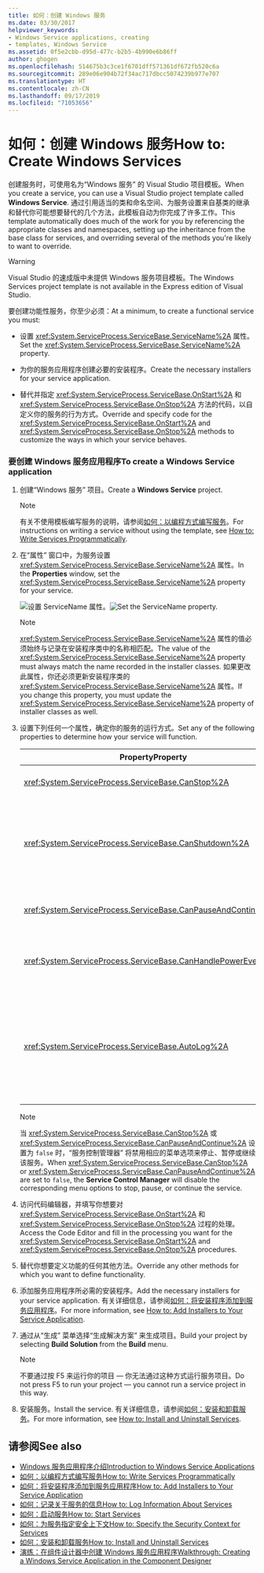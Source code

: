 ```yaml
---
title: 如何：创建 Windows 服务
ms.date: 03/30/2017
helpviewer_keywords:
- Windows Service applications, creating
- templates, Windows Service
ms.assetid: 0f5e2cbb-d95d-477c-b2b5-4b990e6b86ff
author: ghogen
ms.openlocfilehash: 514675b3c3ce1f6701dff571361df672fb520c6a
ms.sourcegitcommit: 289e06e904b72f34ac717dbcc5074239b977e707
ms.translationtype: HT
ms.contentlocale: zh-CN
ms.lasthandoff: 09/17/2019
ms.locfileid: "71053656"
---
```

# <a name="how-to-create-windows-services"></a><span data-ttu-id="82abd-102">如何：创建 Windows 服务</span><span class="sxs-lookup"><span data-stu-id="82abd-102">How to: Create Windows Services</span></span>
<span data-ttu-id="82abd-103">创建服务时，可使用名为“Windows 服务”  的 Visual Studio 项目模板。</span><span class="sxs-lookup"><span data-stu-id="82abd-103">When you create a service, you can use a Visual Studio project template called **Windows Service**.</span></span> <span data-ttu-id="82abd-104">通过引用适当的类和命名空间、为服务设置来自基类的继承和替代你可能想要替代的几个方法，此模板自动为你完成了许多工作。</span><span class="sxs-lookup"><span data-stu-id="82abd-104">This template automatically does much of the work for you by referencing the appropriate classes and namespaces, setting up the inheritance from the base class for services, and overriding several of the methods you're likely to want to override.</span></span>  
  
> [!WARNING]
> <span data-ttu-id="82abd-105">Visual Studio 的速成版中未提供 Windows 服务项目模板。</span><span class="sxs-lookup"><span data-stu-id="82abd-105">The Windows Services project template is not available in the Express edition of Visual Studio.</span></span>  
  
 <span data-ttu-id="82abd-106">要创建功能性服务，你至少必须：</span><span class="sxs-lookup"><span data-stu-id="82abd-106">At a minimum, to create a functional service you must:</span></span>  
  
- <span data-ttu-id="82abd-107">设置 <xref:System.ServiceProcess.ServiceBase.ServiceName%2A> 属性。</span><span class="sxs-lookup"><span data-stu-id="82abd-107">Set the <xref:System.ServiceProcess.ServiceBase.ServiceName%2A> property.</span></span>  
  
- <span data-ttu-id="82abd-108">为你的服务应用程序创建必要的安装程序。</span><span class="sxs-lookup"><span data-stu-id="82abd-108">Create the necessary installers for your service application.</span></span>  
  
- <span data-ttu-id="82abd-109">替代并指定 <xref:System.ServiceProcess.ServiceBase.OnStart%2A> 和 <xref:System.ServiceProcess.ServiceBase.OnStop%2A> 方法的代码，以自定义你的服务的行为方式。</span><span class="sxs-lookup"><span data-stu-id="82abd-109">Override and specify code for the <xref:System.ServiceProcess.ServiceBase.OnStart%2A> and <xref:System.ServiceProcess.ServiceBase.OnStop%2A> methods to customize the ways in which your service behaves.</span></span>  
  
### <a name="to-create-a-windows-service-application"></a><span data-ttu-id="82abd-110">要创建 Windows 服务应用程序</span><span class="sxs-lookup"><span data-stu-id="82abd-110">To create a Windows Service application</span></span>  
  
1. <span data-ttu-id="82abd-111">创建“Windows 服务”  项目。</span><span class="sxs-lookup"><span data-stu-id="82abd-111">Create a **Windows Service** project.</span></span>  
  
    > [!NOTE]
    > <span data-ttu-id="82abd-112">有关不使用模板编写服务的说明，请参阅[如何：以编程方式编写服务](how-to-write-services-programmatically.md)。</span><span class="sxs-lookup"><span data-stu-id="82abd-112">For instructions on writing a service without using the template, see [How to: Write Services Programmatically](how-to-write-services-programmatically.md).</span></span>  
  
2. <span data-ttu-id="82abd-113">在“属性”  窗口中，为服务设置 <xref:System.ServiceProcess.ServiceBase.ServiceName%2A> 属性。</span><span class="sxs-lookup"><span data-stu-id="82abd-113">In the **Properties** window, set the <xref:System.ServiceProcess.ServiceBase.ServiceName%2A> property for your service.</span></span>  
  
     <span data-ttu-id="82abd-114">![设置 ServiceName 属性。](./media/windowsservice-servicename.PNG "WindowsService_ServiceName")</span><span class="sxs-lookup"><span data-stu-id="82abd-114">![Set the ServiceName property.](./media/windowsservice-servicename.PNG "WindowsService_ServiceName")</span></span>  
  
    > [!NOTE]
    > <span data-ttu-id="82abd-115"><xref:System.ServiceProcess.ServiceBase.ServiceName%2A> 属性的值必须始终与记录在安装程序类中的名称相匹配。</span><span class="sxs-lookup"><span data-stu-id="82abd-115">The value of the <xref:System.ServiceProcess.ServiceBase.ServiceName%2A> property must always match the name recorded in the installer classes.</span></span> <span data-ttu-id="82abd-116">如果更改此属性，你还必须更新安装程序类的 <xref:System.ServiceProcess.ServiceBase.ServiceName%2A> 属性。</span><span class="sxs-lookup"><span data-stu-id="82abd-116">If you change this property, you must update the <xref:System.ServiceProcess.ServiceBase.ServiceName%2A> property of installer classes as well.</span></span>  
  
3. <span data-ttu-id="82abd-117">设置下列任何一个属性，确定你的服务的运行方式。</span><span class="sxs-lookup"><span data-stu-id="82abd-117">Set any of the following properties to determine how your service will function.</span></span>  
  
    |<span data-ttu-id="82abd-118">Property</span><span class="sxs-lookup"><span data-stu-id="82abd-118">Property</span></span>|<span data-ttu-id="82abd-119">设置</span><span class="sxs-lookup"><span data-stu-id="82abd-119">Setting</span></span>|  
    |--------------|-------------|  
    |<xref:System.ServiceProcess.ServiceBase.CanStop%2A>|<span data-ttu-id="82abd-120">`True` 表示服务将接受请求停止运行；`false` 将阻止服务被停止。</span><span class="sxs-lookup"><span data-stu-id="82abd-120">`True` to indicate that the service will accept requests to stop running; `false` to prevent the service from being stopped.</span></span>|  
    |<xref:System.ServiceProcess.ServiceBase.CanShutdown%2A>|<span data-ttu-id="82abd-121">`True` 表示当服务所在的计算机关机时服务需要接受通知，启用它来调用 <xref:System.ServiceProcess.ServiceBase.OnShutdown%2A> 过程。</span><span class="sxs-lookup"><span data-stu-id="82abd-121">`True` to indicate that the service wants to receive notification when the computer on which it lives shuts down, enabling it to call the <xref:System.ServiceProcess.ServiceBase.OnShutdown%2A> procedure.</span></span>|  
    |<xref:System.ServiceProcess.ServiceBase.CanPauseAndContinue%2A>|<span data-ttu-id="82abd-122">`True` 表示服务将接受请求暂停或恢复运行；`false` 将阻止服务被暂停或恢复。</span><span class="sxs-lookup"><span data-stu-id="82abd-122">`True` to indicate that the service will accept requests to pause or to resume running; `false` to prevent the service from being paused and resumed.</span></span>|  
    |<xref:System.ServiceProcess.ServiceBase.CanHandlePowerEvent%2A>|<span data-ttu-id="82abd-123">`True` 表示服务可处理计算机电源状态更改的通知；`false` 将阻止向服务通知这些更改。</span><span class="sxs-lookup"><span data-stu-id="82abd-123">`True` to indicate that the service can handle notification of changes to the computer's power status; `false` to prevent the service from being notified of these changes.</span></span>|  
    |<xref:System.ServiceProcess.ServiceBase.AutoLog%2A>|<span data-ttu-id="82abd-124">`True` 将在你的服务执行操作时向应用程序事件日志写入信息条目；`false` 将禁用该功能。</span><span class="sxs-lookup"><span data-stu-id="82abd-124">`True` to write informational entries to the Application event log when your service performs an action; `false` to disable this functionality.</span></span> <span data-ttu-id="82abd-125">有关详细信息，请参阅[如何：记录关于服务的信息](how-to-log-information-about-services.md)。</span><span class="sxs-lookup"><span data-stu-id="82abd-125">For more information, see [How to: Log Information About Services](how-to-log-information-about-services.md).</span></span> <span data-ttu-id="82abd-126">**注意：** 默认情况下，<xref:System.ServiceProcess.ServiceBase.AutoLog%2A> 设置为 `true`。</span><span class="sxs-lookup"><span data-stu-id="82abd-126">**Note:**  By default, <xref:System.ServiceProcess.ServiceBase.AutoLog%2A> is set to `true`.</span></span>|  
  
    > [!NOTE]
    > <span data-ttu-id="82abd-127">当 <xref:System.ServiceProcess.ServiceBase.CanStop%2A> 或 <xref:System.ServiceProcess.ServiceBase.CanPauseAndContinue%2A> 设置为 `false` 时，“服务控制管理器”  将禁用相应的菜单选项来停止、暂停或继续该服务。</span><span class="sxs-lookup"><span data-stu-id="82abd-127">When <xref:System.ServiceProcess.ServiceBase.CanStop%2A> or <xref:System.ServiceProcess.ServiceBase.CanPauseAndContinue%2A> are set to `false`, the **Service Control Manager** will disable the corresponding menu options to stop, pause, or continue the service.</span></span>  
  
4. <span data-ttu-id="82abd-128">访问代码编辑器，并填写你想要对 <xref:System.ServiceProcess.ServiceBase.OnStart%2A> 和 <xref:System.ServiceProcess.ServiceBase.OnStop%2A> 过程的处理。</span><span class="sxs-lookup"><span data-stu-id="82abd-128">Access the Code Editor and fill in the processing you want for the <xref:System.ServiceProcess.ServiceBase.OnStart%2A> and <xref:System.ServiceProcess.ServiceBase.OnStop%2A> procedures.</span></span>  
  
5. <span data-ttu-id="82abd-129">替代你想要定义功能的任何其他方法。</span><span class="sxs-lookup"><span data-stu-id="82abd-129">Override any other methods for which you want to define functionality.</span></span>  
  
6. <span data-ttu-id="82abd-130">添加服务应用程序所必需的安装程序。</span><span class="sxs-lookup"><span data-stu-id="82abd-130">Add the necessary installers for your service application.</span></span> <span data-ttu-id="82abd-131">有关详细信息，请参阅[如何：将安装程序添加到服务应用程序](how-to-add-installers-to-your-service-application.md)。</span><span class="sxs-lookup"><span data-stu-id="82abd-131">For more information, see [How to: Add Installers to Your Service Application](how-to-add-installers-to-your-service-application.md).</span></span>  
  
7. <span data-ttu-id="82abd-132">通过从“生成”  菜单选择“生成解决方案”  来生成项目。</span><span class="sxs-lookup"><span data-stu-id="82abd-132">Build your project by selecting **Build Solution** from the **Build** menu.</span></span>  
  
    > [!NOTE]
    > <span data-ttu-id="82abd-133">不要通过按 F5 来运行你的项目 — 你无法通过这种方式运行服务项目。</span><span class="sxs-lookup"><span data-stu-id="82abd-133">Do not press F5 to run your project — you cannot run a service project in this way.</span></span>  
  
8. <span data-ttu-id="82abd-134">安装服务。</span><span class="sxs-lookup"><span data-stu-id="82abd-134">Install the service.</span></span> <span data-ttu-id="82abd-135">有关详细信息，请参阅[如何：安装和卸载服务](how-to-install-and-uninstall-services.md)。</span><span class="sxs-lookup"><span data-stu-id="82abd-135">For more information, see [How to: Install and Uninstall Services](how-to-install-and-uninstall-services.md).</span></span>  
  
## <a name="see-also"></a><span data-ttu-id="82abd-136">请参阅</span><span class="sxs-lookup"><span data-stu-id="82abd-136">See also</span></span>

- [<span data-ttu-id="82abd-137">Windows 服务应用程序介绍</span><span class="sxs-lookup"><span data-stu-id="82abd-137">Introduction to Windows Service Applications</span></span>](introduction-to-windows-service-applications.md)
- [<span data-ttu-id="82abd-138">如何：以编程方式编写服务</span><span class="sxs-lookup"><span data-stu-id="82abd-138">How to: Write Services Programmatically</span></span>](how-to-write-services-programmatically.md)
- [<span data-ttu-id="82abd-139">如何：将安装程序添加到服务应用程序</span><span class="sxs-lookup"><span data-stu-id="82abd-139">How to: Add Installers to Your Service Application</span></span>](how-to-add-installers-to-your-service-application.md)
- [<span data-ttu-id="82abd-140">如何：记录关于服务的信息</span><span class="sxs-lookup"><span data-stu-id="82abd-140">How to: Log Information About Services</span></span>](how-to-log-information-about-services.md)
- [<span data-ttu-id="82abd-141">如何：启动服务</span><span class="sxs-lookup"><span data-stu-id="82abd-141">How to: Start Services</span></span>](how-to-start-services.md)
- [<span data-ttu-id="82abd-142">如何：为服务指定安全上下文</span><span class="sxs-lookup"><span data-stu-id="82abd-142">How to: Specify the Security Context for Services</span></span>](how-to-specify-the-security-context-for-services.md)
- [<span data-ttu-id="82abd-143">如何：安装和卸载服务</span><span class="sxs-lookup"><span data-stu-id="82abd-143">How to: Install and Uninstall Services</span></span>](how-to-install-and-uninstall-services.md)
- [<span data-ttu-id="82abd-144">演练：在组件设计器中创建 Windows 服务应用程序</span><span class="sxs-lookup"><span data-stu-id="82abd-144">Walkthrough: Creating a Windows Service Application in the Component Designer</span></span>](walkthrough-creating-a-windows-service-application-in-the-component-designer.md)
